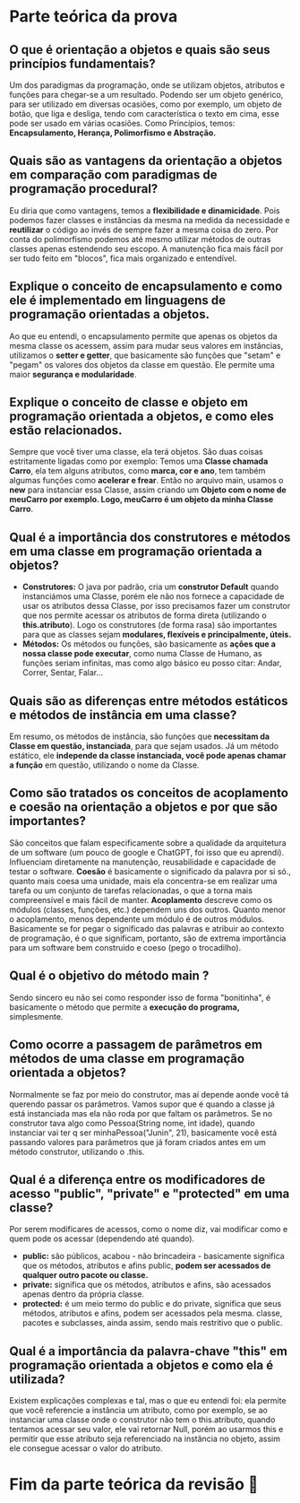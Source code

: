 ﻿# Parte teórica da prova

## O que é orientação a objetos e quais são seus princípios fundamentais?
Um dos paradigmas da programação, onde se utilizam objetos, atributos e funções para chegar-se a um resultado. Podendo ser um objeto genérico, para ser utilizado em diversas ocasiões, como por exemplo, um objeto de botão, que liga e desliga, tendo com característica o texto em cima, esse pode ser usado em várias ocasiões.
Como Princípios, temos: **Encapsulamento, Herança, Polimorfismo e Abstração.**

## Quais são as vantagens da orientação a objetos em comparação com paradigmas de programação procedural?
Eu diria que como vantagens, temos a **flexibilidade e dinamicidade**. Pois podemos fazer classes e instâncias da mesma na medida da necessidade e **reutilizar** o código ao invés de sempre fazer a mesma coisa do zero. Por conta do polimorfismo podemos até mesmo utilizar métodos de outras classes apenas estendendo seu escopo. A manutenção fica mais fácil por ser tudo feito em "blocos", fica mais organizado e entendível. 

## Explique o conceito de encapsulamento e como ele é implementado em linguagens de programação orientadas a objetos.
Ao que eu entendi, o encapsulamento permite que apenas os objetos da mesma classe os acessem, assim para mudar seus valores em instâncias, utilizamos o **setter e getter**, que basicamente são funções que "setam" e "pegam" os valores dos objetos da classe em questão. Ele permite uma maior **segurança e modularidade**.

## Explique o conceito de classe e objeto em programação orientada a objetos, e como eles estão relacionados.
Sempre que você tiver uma classe, ela terá objetos. São duas coisas estritamente ligadas como por exemplo: Temos uma **Classe chamada Carro**, ela tem alguns atributos, como **marca, cor e ano**, tem também algumas funções como **acelerar e frear**. Então no arquivo main, usamos o **new** para instanciar essa Classe, assim criando um **Objeto com o nome de meuCarro por exemplo. Logo, meuCarro é um objeto da minha Classe Carro**.

## Qual é a importância dos construtores e métodos em uma classe em programação orientada a objetos?

 - **Construtores:** O java por padrão, cria um **construtor Default** quando instanciámos uma Classe, porém ele não nos fornece a
   capacidade de usar os atributos dessa Classe, por isso precisamos
   fazer um construtor que nos permite acessar os atributos de forma
   direta (utilizando o **this.atributo**). Logo os construtores (de
   forma rasa) são importantes para que as classes sejam **modulares,
   flexíveis e principalmente, úteis.**
 - **Métodos:** Os métodos ou funções, são basicamente as **ações que a nossa classe pode executar**, como numa Classe de Humano, as funções
   seriam infinitas, mas como algo básico eu posso citar: Andar, Correr,
   Sentar, Falar...

## Quais são as diferenças entre métodos estáticos e métodos de instância em uma classe?
Em resumo, os métodos de instância, são funções que **necessitam da Classe em questão, instanciada**, para que sejam usados. Já um método estático, ele **independe da classe instanciada, você pode apenas chamar a função** em questão, utilizando o nome da Classe.

## Como são tratados os conceitos de acoplamento e coesão na orientação a objetos e por que são importantes?
São conceitos que falam especificamente sobre a qualidade da arquitetura de um software (um pouco de google e ChatGPT, foi isso que eu aprendi). Influenciam diretamente na manutenção, reusabilidade e capacidade de testar o software. **Coesão** é basicamente o significado da palavra por si só., quanto mais coesa uma unidade, mais ela concentra-se em realizar uma tarefa ou um conjunto de tarefas relacionadas, o que a torna mais compreensível e mais fácil de manter. **Acoplamento** descreve como os módulos (classes, funções, etc.) dependem uns dos outros. Quanto menor o acoplamento, menos dependente um módulo é de outros módulos.
Basicamente se for pegar o significado das palavras e atribuir ao contexto de programação, é o que significam, portanto, são de extrema importância para um software bem construido e coeso (pego o trocadilho).

## Qual é o objetivo do método main ?
Sendo sincero eu não sei como responder isso de forma "bonitinha", é basicamente o método que permite a **execução do programa,** simplesmente.

## Como ocorre a passagem de parâmetros em métodos de uma classe em programação orientada a objetos?
Normalmente se faz por meio do construtor, mas aí depende aonde você tá querendo passar os parâmetros. Vamos supor que é quando a classe já está instanciada mas ela não roda por que faltam os parâmetros. Se no construtor tava algo como Pessoa(String nome, int idade), quando instanciar vai ter q ser minhaPessoa("Junin", 21), basicamente você está passando valores para parâmetros que já foram criados antes em um método construtor, utilizando o .this.

## Qual é a diferença entre os modificadores de acesso "public", "private" e "protected" em uma classe?
Por serem modificares de acessos, como o nome diz, vai modificar como e quem pode os acessar (dependendo até quando).

 - **public:** são públicos, acabou - não brincadeira - basicamente significa que os métodos, atributos e afins public, **podem ser
   acessados de qualquer outro pacote ou classe.**
 - **private:** significa que os métodos, atributos e afins, são acessados apenas dentro da própria classe.
 - **protected:** é um meio termo do public e do private, significa que seus métodos, atributos e afins, podem ser acessados pela mesma.
   classe, pacotes e subclasses, ainda assim, sendo mais restritivo que
   o public.

## Qual é a importância da palavra-chave "this" em programação orientada a objetos e como ela é utilizada?
Existem explicações complexas e tal, mas o que eu entendi foi: ela permite que você referencie a instância um atributo, como por exemplo, se ao instanciar uma classe onde o construtor não tem o this.atributo, quando tentamos acessar seu valor, ele vai retornar Null, porém ao usarmos this e permitir que esse atributo seja  referenciado na instância no objeto, assim ele consegue acessar o valor do atributo.

# Fim da parte teórica da revisão 🫡
